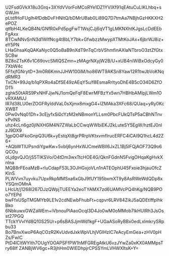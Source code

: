 U2FsdGVkX18u3Grq+3XYdVVorFoMCoRYe1DZ1YVlXf91qEAtuCuLIKLhbq+sGWJm
pLtdfHoFUglh4fDdbDvFHNltQ/bDMrUBab0Li89Q7D7tmAa7NBjhGzHKKXH2ePOZ
qtfbH4LKeQB4N/GNfR0xPd5pgFwT1WsjCJj6qVT1gLMKNXhtKJgsLcDdEEbFgAxx
8TCwNNvSnN3d1WlfNcg4t8bLY7bk+GfwbzzMwypXTMtKoJAx+6jbrWJ8iz+eY5PN
LHaGhsaKqQAKaNyc0Q5oBaB9nXdT9nTqCrbVShmfinAXlaNTbroO3ztZfGtxSCBw
BZ8oZTsK6v1C69ovcSMIQSZmn+zMAgrNXyjW2B/U+xUB4niWiBxOdcyGy07XbW4c
5FfxjfGNrytD+3m0R6KmnJJHW100iM/ho86WT9AKSn8Yaw12R1twJbVoKNqdRMR3
TxCN+99Jq/b1qPXRo4aDfSE49zAEqY5u/f8EsmaRrltyoDhE4B5cO34D6ZfOD11i
zghk50tARS9PxNHFJjwNJ1omQeFqF8EwrMFBzYx5wn7HBHbAMlpjLWm1OvRXAMUJ
IR7d38LU0erZOGFRylddVaL0sXjmx8mxgG4+lZMAka3XFc68/QUaq+yRy0KcXWBT
0Pw0vNq01Dh+3cEjyfxSi0cYzM2eNBmonYLLsm0PbcFUkQTsP5aCBhNTnvxPvlNS
uhz4cLn6gz0jINXHGM4N7ZWaLbCCwqWWbiEKJ2kLuteSY5EgW/hztEJ0nlzJ9DX9
1gpQO4FkoGnpQ3U6k+yEstqXt8grPRrpVKtxvmfIrucERFC4iCAI9Q1hcL4d2Z6+
+AQbWTlUPsndiYgwKw+5vblj6ynHxWJCmeWBIl6JxZL1Bj5lFQjAOF73Q9o6QCOu
oLjdgvQJO/jS5TIKSVo/O4tDm3wxTtcHOE4G/QknFGdnN5FvigOHqaKgHvkXnlna
MQB8rFEoaMzB+rluCdapF53L3OJHGxjoVLn1nATEOphU45Fxoie3hjauOfcZKlnS
PLWVvn7uyvku7UpxRkpMMSxa6xGbJ9fUY195bxmXT9y8AsRWeWdQDp8xYSQmOMnA
LHcUt/j1268l267DJzQWpjTUEEYa2eoTYAMX7zd6UAMVcPQ4hKg/NQB9POo7YEPd
bwFfxUSpTMGMYb9LE1v2cdNEwbFhubFt+cqpvr6LRV84ZikJ5aQDEtIffpIhkBko
6NbkuwxGWZaWEm+iVbnouPlAaoOcqI3D4Jo0wM0oMMob7IkHUIRh3JsOsst27PGQ
TTckYVvlYd8Q10S25Ur+p6sBASJjmWd1kgF+UGaASoRyBBx0edLxImkrySRpbu33
Bo7BnvXwoP6AqCOzR2KvUdvdJxkWpVLhjVGIHzIC7eAcyEmGea+zHV0pHZs/FwIC
PtD4lCltWYlth7OUgYOOAPSFfPW1hMFGREgAtkU6vzJYwZa0xKX0AMMpsTry68lf
ZANBjWV6gc+R3jhHm0WlEDhpjrCPSSYmLVHWXItsK+Y=
